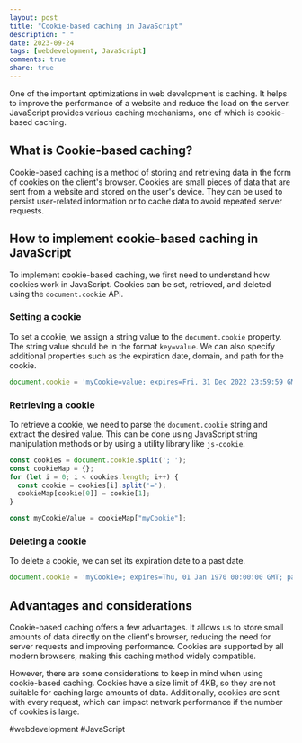 ```yaml
---
layout: post
title: "Cookie-based caching in JavaScript"
description: " "
date: 2023-09-24
tags: [webdevelopment, JavaScript]
comments: true
share: true
---
```


One of the important optimizations in web development is caching. It helps to improve the performance of a website and reduce the load on the server. JavaScript provides various caching mechanisms, one of which is cookie-based caching.

## What is Cookie-based caching?

Cookie-based caching is a method of storing and retrieving data in the form of cookies on the client's browser. Cookies are small pieces of data that are sent from a website and stored on the user's device. They can be used to persist user-related information or to cache data to avoid repeated server requests.

## How to implement cookie-based caching in JavaScript

To implement cookie-based caching, we first need to understand how cookies work in JavaScript. Cookies can be set, retrieved, and deleted using the `document.cookie` API.

### Setting a cookie

To set a cookie, we assign a string value to the `document.cookie` property. The string value should be in the format `key=value`. We can also specify additional properties such as the expiration date, domain, and path for the cookie.

```javascript
document.cookie = 'myCookie=value; expires=Fri, 31 Dec 2022 23:59:59 GMT; path=/';
```

### Retrieving a cookie

To retrieve a cookie, we need to parse the `document.cookie` string and extract the desired value. This can be done using JavaScript string manipulation methods or by using a utility library like `js-cookie`.

```javascript
const cookies = document.cookie.split('; ');
const cookieMap = {};
for (let i = 0; i < cookies.length; i++) {
  const cookie = cookies[i].split('=');
  cookieMap[cookie[0]] = cookie[1];
}

const myCookieValue = cookieMap["myCookie"];
```

### Deleting a cookie

To delete a cookie, we can set its expiration date to a past date.

```javascript
document.cookie = 'myCookie=; expires=Thu, 01 Jan 1970 00:00:00 GMT; path=/';
```

## Advantages and considerations

Cookie-based caching offers a few advantages. It allows us to store small amounts of data directly on the client's browser, reducing the need for server requests and improving performance. Cookies are supported by all modern browsers, making this caching method widely compatible.

However, there are some considerations to keep in mind when using cookie-based caching. Cookies have a size limit of 4KB, so they are not suitable for caching large amounts of data. Additionally, cookies are sent with every request, which can impact network performance if the number of cookies is large.

#webdevelopment #JavaScript